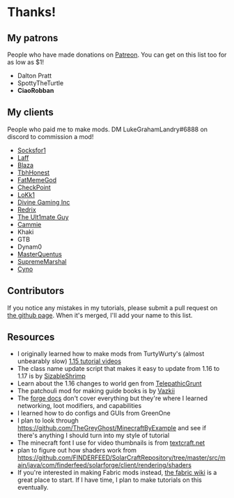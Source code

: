 # Thanks!

## My patrons

People who have made donations on [Patreon](https://www.patreon.com/LukeGrahamLandry). You can get on this list too for as low as $1!

- Dalton Pratt
- SpottyTheTurtle
- **CiaoRobban**

## My clients

People who paid me to make mods. DM LukeGrahamLandry#6888 on discord to commission a mod! 

- [Socksfor1](https://www.youtube.com/channel/UCsEgeyBfOnGGBpjIvkDJbWg)
- [Laff](https://www.youtube.com/channel/UCCIwBjkmHagBindmrLb5c5A)
- [Blaza](https://www.youtube.com/channel/UCiaRjc5me4e-rChdBh076dA)
- [TbhHonest](https://www.youtube.com/channel/UCnwo3X3eCrUp7N1DZPc-MGQ)
- [FatMemeGod](https://www.youtube.com/channel/UClqbG3xJmmQRWQIBPZV6s7A)
- [CheckPoint](https://www.youtube.com/c/TheCheckpoint)
- [LoKk1](https://www.youtube.com/c/LoKk1)
- [Divine Gaming Inc](http://divine-gaming.com/)
- [Redrix](https://www.curseforge.com/members/redrixttv/projects)
- [The Ult1mate Guy](https://www.curseforge.com/members/theu1t1mateguy/projects)
- [Cammie](https://github.com/CammiePone)
- Khaki
- GTB
- Dynam0
- [MasterQuentus](https://github.com/MasterQuentus)
- [SupremeMarshal](https://github.com/SupremeMarshal)
- [Cyno](https://github.com/CYNO-MC)

## Contributors 

If you notice any mistakes in my tutorials, please submit a pull request on [the github page](https://github.com/LukeGrahamLandry/forge-modding-tutorial). When it's merged, I'll add your name to this list. 

## Resources

- I originally learned how to make mods from TurtyWurty's (almost unbearably slow) [1.15 tutorial videos](https://www.youtube.com/playlist?list=PLaevjqy3XufYmltqo0eQusnkKVN7MpTUe)
- The class name update script that makes it easy to update from 1.16 to 1.17 is by [SizableShrimp](https://github.com/SizableShrimp)
- Learn about the 1.16 changes to world gen from [TelepathicGrunt](https://github.com/TelepathicGrunt)
- The patchouli mod for making guide books is by [Vazkii](https://www.patreon.com/Vazkii)
- The [forge docs](https://mcforge.readthedocs.io/en/1.16.x/) don't cover everything but they're where I learned networking, loot modifiers, and capabilities
- I learned how to do configs and GUIs from GreenOne
- I plan to look through  https://github.com/TheGreyGhost/MinecraftByExample and see if there's anything I should turn into my style of tutorial
- The minecraft font I use for video thumbnails is from [textcraft.net](https://textcraft.net/)
- plan to figure out how shaders work from https://github.com/FINDERFEED/SolarCraftRepository/tree/master/src/main/java/com/finderfeed/solarforge/client/rendering/shaders
- If you're interested in making Fabric mods instead, [the fabric wiki](https://fabricmc.net/wiki) is a great place to start. If I have time, I plan to make tutorials on this eventually. 
